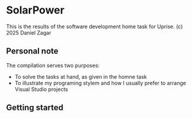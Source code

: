 # SolarPower

This is the results of the software development home task for Uprise.
(c) 2025 Daniel Zagar

## Personal note

The compilation serves two purposes:
* To solve the tasks at hand, as given in the homne task
* To illustrate my programing stylem and how I usually prefer to arrange Visual Studio projects

## Getting started

